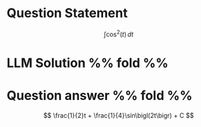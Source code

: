 # Question Statement
$$ \int \cos^2(t)\,dt $$

# LLM Solution %% fold %%


# Question answer %% fold %%
$$ \frac{1}{2}t + \frac{1}{4}\sin\bigl(2t\bigr) + C $$